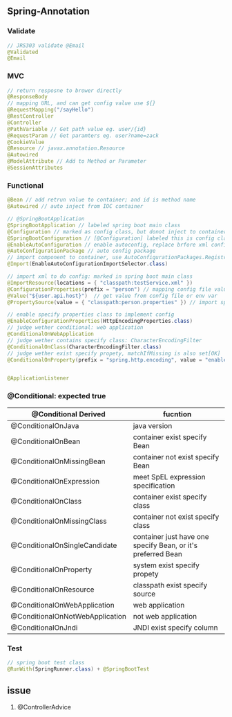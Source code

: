 ## Spring-Annotation

### Validate

```java
// JRS303 validate @Email
@Validated
@Email
```

### MVC

```java
// return resposne to brower directly
@ResponseBody
// mapping URL, and can get config value use ${}
@RequestMapping("/sayHello")
@RestController
@Controller
@PathVariable // Get path value eg. user/{id}
@RequestParam // Get paramters eg. user?name=zack
@CookieValue
@Resource // javax.annotation.Resource
@Autowired
@ModelAttribute // Add to Method or Parameter
@SessionAttributes 
```

### Functional

```java
@Bean // add retrun value to container; and id is method name
@Autowired // auto inject from IOC container

// @SpringBootApplication
@SpringBootApplication // labeled spring boot main class
@Configuration // marked as config class, but donot inject to container
@SpringBootConfiguration // [@Configuration] labeled this is config class
@EnableAutoConfiguration // enable autoconfig, replace brfore xml config
@AutoConfigurationPackage // auto config package
// import component to container, use AutoConfigurationPackages.Registrar.class to import all the components in the package and subpackages, which contains class marked by @SpringBootApplication
@Import(EnableAutoConfigurationImportSelector.class)

// import xml to do config: marked in spring boot main class
@ImportResource(locations = { "classpath:testService.xml" })
@ConfigurationProperties(prefix = "person") // mapping config file value to class and add to container
@Value("${user.api.host}")  // get value from config file or env var
@PropertySource(value = { "classpath:person.properties" }) // import specify property file to config

// enable specify properties class to implement config
@EnableConfigurationProperties(HttpEncodingProperties.class)
// judge wether conditional: web application
@ConditionalOnWebApplication
// judge wether contains specify class: CharacterEncodingFilter
@ConditionalOnClass(CharacterEncodingFilter.class)
// judge wether exist specify propety, matchIfMissing is also set[OK]
@ConditionalOnProperty(prefix = "spring.http.encoding", value = "enabled", matchIfMissing = true)


@ApplicationListener
```

### @Conditional: expected true

| @Conditional Derived            | fucntion                                                     |
| ------------------------------- | ------------------------------------------------------------ |
| @ConditionalOnJava              | java version                                                 |
| @ConditionalOnBean              | container exist specify Bean                                 |
| @ConditionalOnMissingBean       | container not exist specify Bean                             |
| @ConditionalOnExpression        | meet SpEL expression specification                           |
| @ConditionalOnClass             | container exist specify class                                |
| @ConditionalOnMissingClass      | container not exist specify class                            |
| @ConditionalOnSingleCandidate   | container just have one specify Bean, or it's preferred Bean |
| @ConditionalOnProperty          | system exist specify propety                                 |
| @ConditionalOnResource          | classpath exist specify source                               |
| @ConditionalOnWebApplication    | web application                                              |
| @ConditionalOnNotWebApplication | not web application                                          |
| @ConditionalOnJndi              | JNDI exist specify column                                    |

### Test

```java
// spring boot test class
@RunWith(SpringRunner.class) + @SpringBootTest
```

## issue

1. @ControllerAdvice
